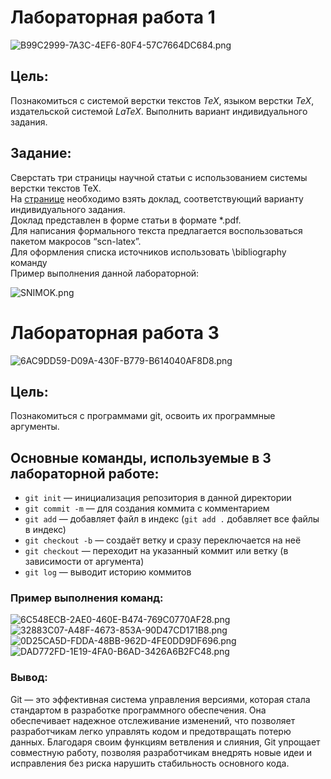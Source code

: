 # Лабораторная работа 1
<img src="https://ltdfoto.ru/images/2024/11/26/B99C2999-7A3C-4EF6-80F4-57C7664DC684.png" alt="B99C2999-7A3C-4EF6-80F4-57C7664DC684.png" border="0" />

## Цель:

  Познакомиться с системой верстки текстов *TeX*, языком верстки *TeX*, издательской системой *LaTeX*. Выполнить вариант индивидуального задания.

## Задание:

  Сверстать три страницы научной статьи с использованием системы верстки текстов TeX.  
На [странице](https://proc.ostis.net/proc/Proceedings%20OSTIS-2024.pdf) необходимо взять доклад, соответствующий варианту индивидуального задания.  
Доклад представлен в форме статьи в формате *.pdf.  
  Для написания формального текста предлагается воспользоваться пакетом макросов “scn-latex”.   
Для оформления списка источников использовать \bibliography команду  
Пример выполнения данной лабораторной:

<img src="https://ltdfoto.ru/images/2024/11/12/SNIMOK.png" alt="SNIMOK.png" border="0" />


# Лабораторная работа 3
<img src="https://ltdfoto.ru/images/2024/11/26/6AC9DD59-D09A-430F-B779-B614040AF8D8.png" alt="6AC9DD59-D09A-430F-B779-B614040AF8D8.png" border="0" />

## Цель:

  Познакомиться с программами git, освоить их программные аргументы.


## Основные команды, используемые в 3 лабораторной работе:

* `git init` — инициализация репозитория в данной директории
* `git commit -m` — для создания коммита с комментарием
* `git add` — добавляет файл в индекс (`git add .` добавляет все файлы в индекс)
* `git checkout -b` — создаёт ветку и сразу переключается на неё
* `git checkout` — переходит на указанный коммит или ветку (в зависимости от аргумента)
* `git log` — выводит историю коммитов

### Пример выполнения команд:
<img src="https://ltdfoto.ru/images/2024/11/26/6C548ECB-2AE0-460E-B474-769C0770AF28.png" alt="6C548ECB-2AE0-460E-B474-769C0770AF28.png" border="0" />
<img src="https://ltdfoto.ru/images/2024/11/26/32883C07-A48F-4673-853A-90D47CD171B8.png" alt="32883C07-A48F-4673-853A-90D47CD171B8.png" border="0" />
<img src="https://ltdfoto.ru/images/2024/11/26/0D25CA5D-FDDA-48BB-962D-4FE0DD9DF696.png" alt="0D25CA5D-FDDA-48BB-962D-4FE0DD9DF696.png" border="0" />
<img src="https://ltdfoto.ru/images/2024/11/26/DAD772FD-1E19-4FA0-B6AD-3426A6B2FC48.png" alt="DAD772FD-1E19-4FA0-B6AD-3426A6B2FC48.png" border="0" />

### Вывод: 

Git — это эффективная система управления версиями, которая стала стандартом в разработке программного обеспечения. Она обеспечивает надежное отслеживание изменений, что позволяет разработчикам легко управлять кодом и предотвращать потерю данных. Благодаря своим функциям ветвления и слияния, Git упрощает совместную работу, позволяя разработчикам внедрять новые идеи и исправления без риска нарушить стабильность основного кода.
